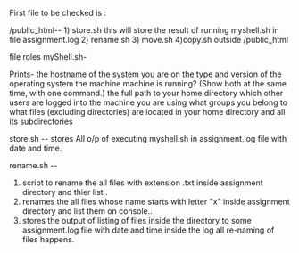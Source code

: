 First file to be checked is : 

/public_html-- 1) store.sh this will store the result of running myshell.sh in file assignment.log 
               2) rename.sh
               3) move.sh
               4)copy.sh outside  /public_html
               
               
file roles 
myShell.sh- 

Prints-
the hostname of the system you are on
the type and version of the operating system the machine machine is running? (Show both at the same time, with one command.)
the full path to your home directory
which other users are logged into the machine you are using
what groups you belong to
what files (excluding directories) are located in your home directory and all its subdirectories
          
          
store.sh -- stores All o/p of executing myshell.sh in assignment.log file with date and time.


rename.sh -- 
1. script to rename the all files with extension .txt inside assignment directory and thier list .
2. renames the all files whose name starts with letter "x" inside assignment directory and list them on console..
3. stores the output of listing of files inside the directory to some assignment.log file with date and time inside the log all re-naming of files happens.


